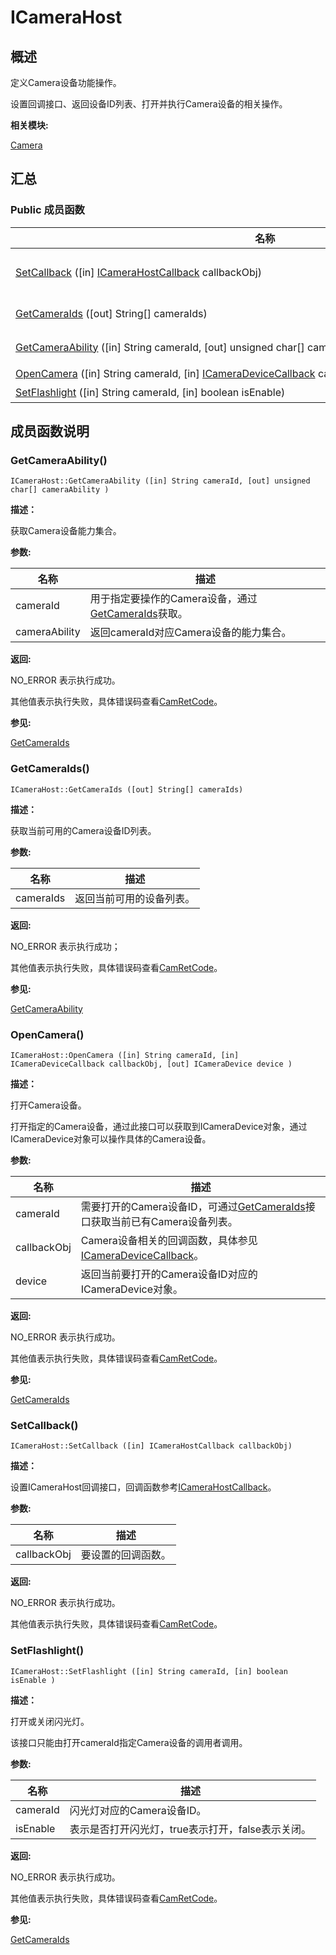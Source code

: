 # ICameraHost


## **概述**

定义Camera设备功能操作。

设置回调接口、返回设备ID列表、打开并执行Camera设备的相关操作。

**相关模块:**

[Camera](camera.md)


## **汇总**


### Public 成员函数

  | 名称 | 描述 | 
| -------- | -------- |
| [SetCallback](#setcallback)&nbsp;([in]&nbsp;[ICameraHostCallback](interface_i_camera_host_callback.md)&nbsp;callbackObj) | 设置ICameraHost回调接口，回调函数参考[ICameraHostCallback](interface_i_camera_host_callback.md)。 | 
| [GetCameraIds](#getcameraids)&nbsp;([out]&nbsp;String[]&nbsp;cameraIds) | 获取当前可用的Camera设备ID列表。 | 
| [GetCameraAbility](#getcameraability)&nbsp;([in]&nbsp;String&nbsp;cameraId,&nbsp;[out]&nbsp;unsigned&nbsp;char[]&nbsp;cameraAbility) | 获取Camera设备能力集合。 | 
| [OpenCamera](#opencamera)&nbsp;([in]&nbsp;String&nbsp;cameraId,&nbsp;[in]&nbsp;[ICameraDeviceCallback](interface_i_camera_device_callback.md)&nbsp;callbackObj,&nbsp;[out]&nbsp;[ICameraDevice](interface_i_camera_device.md)&nbsp;device) | 打开Camera设备。 | 
| [SetFlashlight](#setflashlight)&nbsp;([in]&nbsp;String&nbsp;cameraId,&nbsp;[in]&nbsp;boolean&nbsp;isEnable) | 打开或关闭闪光灯。 | 


## **成员函数说明**


### GetCameraAbility()

  
```
ICameraHost::GetCameraAbility ([in] String cameraId, [out] unsigned char[] cameraAbility )
```

**描述：**

获取Camera设备能力集合。

**参数:**

  | 名称 | 描述 | 
| -------- | -------- |
| cameraId | 用于指定要操作的Camera设备，通过[GetCameraIds](#getcameraids)获取。 | 
| cameraAbility | 返回cameraId对应Camera设备的能力集合。 | 

**返回:**

NO_ERROR 表示执行成功。

其他值表示执行失败，具体错误码查看[CamRetCode](camera.md#camretcode)。

**参见:**

[GetCameraIds](#getcameraids)


### GetCameraIds()

  
```
ICameraHost::GetCameraIds ([out] String[] cameraIds)
```

**描述：**

获取当前可用的Camera设备ID列表。

**参数:**

  | 名称 | 描述 | 
| -------- | -------- |
| cameraIds | 返回当前可用的设备列表。 | 

**返回:**

NO_ERROR 表示执行成功；

其他值表示执行失败，具体错误码查看[CamRetCode](camera.md#camretcode)。

**参见:**

[GetCameraAbility](#getcameraability)


### OpenCamera()

  
```
ICameraHost::OpenCamera ([in] String cameraId, [in] ICameraDeviceCallback callbackObj, [out] ICameraDevice device )
```

**描述：**

打开Camera设备。

打开指定的Camera设备，通过此接口可以获取到ICameraDevice对象，通过ICameraDevice对象可以操作具体的Camera设备。

**参数:**

  | 名称 | 描述 | 
| -------- | -------- |
| cameraId | 需要打开的Camera设备ID，可通过[GetCameraIds](#getcameraids)接口获取当前已有Camera设备列表。 | 
| callbackObj | Camera设备相关的回调函数，具体参见[ICameraDeviceCallback](interface_i_camera_device_callback.md)。 | 
| device | 返回当前要打开的Camera设备ID对应的ICameraDevice对象。 | 

**返回:**

NO_ERROR 表示执行成功。

其他值表示执行失败，具体错误码查看[CamRetCode](camera.md#camretcode)。

**参见:**

[GetCameraIds](#getcameraids)


### SetCallback()

  
```
ICameraHost::SetCallback ([in] ICameraHostCallback callbackObj)
```

**描述：**

设置ICameraHost回调接口，回调函数参考[ICameraHostCallback](interface_i_camera_host_callback.md)。

**参数:**

  | 名称 | 描述 | 
| -------- | -------- |
| callbackObj | 要设置的回调函数。 | 

**返回:**

NO_ERROR 表示执行成功。

其他值表示执行失败，具体错误码查看[CamRetCode](camera.md#camretcode)。


### SetFlashlight()

  
```
ICameraHost::SetFlashlight ([in] String cameraId, [in] boolean isEnable )
```

**描述：**

打开或关闭闪光灯。

该接口只能由打开cameraId指定Camera设备的调用者调用。

**参数:**

  | 名称 | 描述 | 
| -------- | -------- |
| cameraId | 闪光灯对应的Camera设备ID。 | 
| isEnable | 表示是否打开闪光灯，true表示打开，false表示关闭。 | 

**返回:**

NO_ERROR 表示执行成功。

其他值表示执行失败，具体错误码查看[CamRetCode](camera.md#camretcode)。

**参见:**

[GetCameraIds](#getcameraids)
